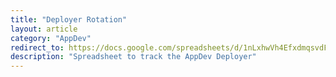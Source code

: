 ```yaml
---
title: "Deployer Rotation"
layout: article
category: "AppDev"
redirect_to: https://docs.google.com/spreadsheets/d/1nLxhwVh4EfxdmqsvdFByxTk0bNSTyWGGBEXLODjlk6U/edit#gid=0
description: "Spreadsheet to track the AppDev Deployer"
---
```

